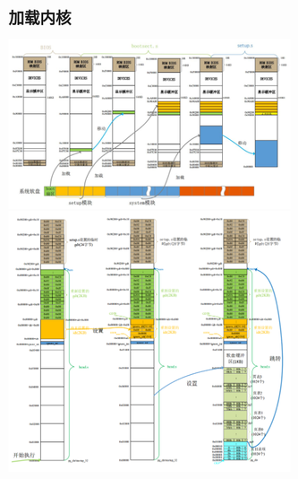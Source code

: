 

# 加载内核

![](../../photo/Pasted%20image%2020230325103917.png)
![](../../photo/Pasted%20image%2020230325105317.png)
